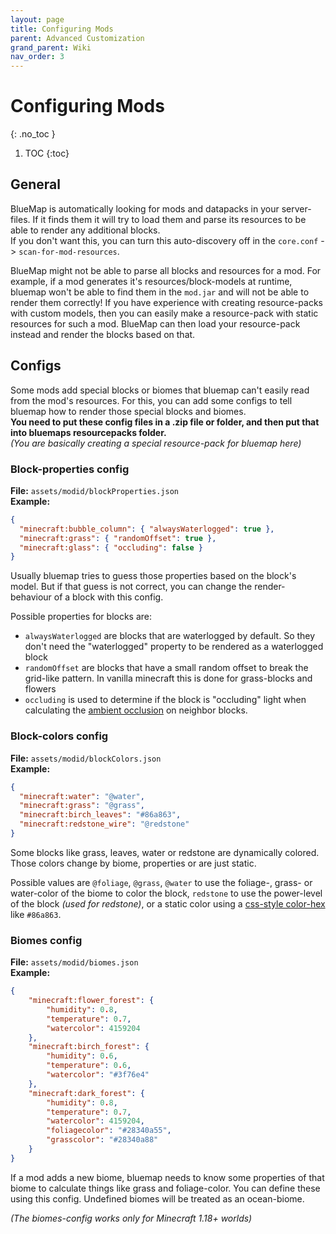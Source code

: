 ```yaml
---
layout: page
title: Configuring Mods
parent: Advanced Customization
grand_parent: Wiki
nav_order: 3
---
```


# Configuring Mods
{: .no_toc }

1. TOC
{:toc}

## General
BlueMap is automatically looking for mods and datapacks in your server-files. If it finds them it will try to load them
and parse its resources to be able to render any additional blocks.  
If you don't want this, you can turn this auto-discovery off in the `core.conf` -> `scan-for-mod-resources`.

BlueMap might not be able to parse all blocks and resources for a mod. For example, if a mod generates it's resources/block-models at
runtime, bluemap won't be able to find them in the `mod.jar` and will not be able to render them correctly!
If you have experience with creating resource-packs with custom models, then you can easily make a resource-pack with static
resources for such a mod. BlueMap can then load your resource-pack instead and render the blocks based on that.

## Configs
Some mods add special blocks or biomes that bluemap can't easily read from the mod's resources.
For this, you can add some configs to tell bluemap how to render those special blocks and biomes.  
**You need to put these config files in a .zip file or folder, and then put that into bluemaps resourcepacks folder.**  
*(You are basically creating a special resource-pack for bluemap here)*

### Block-properties config
**File:** `assets/modid/blockProperties.json`<br>
**Example:**
```json
{
  "minecraft:bubble_column": { "alwaysWaterlogged": true },
  "minecraft:grass": { "randomOffset": true },
  "minecraft:glass": { "occluding": false }
}
```

Usually bluemap tries to guess those properties based on the block's model. But if that guess is not correct, you can
change the render-behaviour of a block with this config.

Possible properties for blocks are:
- `alwaysWaterlogged` are blocks that are waterlogged by default. So they don't need the "waterlogged" property to 
  be rendered as a waterlogged block
- `randomOffset` are blocks that have a small random offset to break the grid-like pattern. In vanilla minecraft this is
  done for grass-blocks and flowers
- `occluding` is used to determine if the block is "occluding" light when calculating 
  the [ambient occlusion](https://en.wikipedia.org/wiki/Ambient_occlusion) on neighbor blocks.

### Block-colors config
**File:** `assets/modid/blockColors.json`<br>
**Example:**
```json
{
  "minecraft:water": "@water",
  "minecraft:grass": "@grass",
  "minecraft:birch_leaves": "#86a863",
  "minecraft:redstone_wire": "@redstone"
}
```

Some blocks like grass, leaves, water or redstone are dynamically colored. Those colors change by biome, 
properties or are just static.

Possible values are `@foliage`, `@grass`, `@water` to use the foliage-, grass- or water-color of the biome to color 
the block, `redstone` to use the power-level of the block *(used for redstone)*,
or a static color using a [css-style color-hex](https://htmlcolorcodes.com/color-picker/) like `#86a863`.

### Biomes config
**File:** `assets/modid/biomes.json`<br>
**Example:**
```json
{
    "minecraft:flower_forest": {
        "humidity": 0.8,
        "temperature": 0.7,
        "watercolor": 4159204
    },
    "minecraft:birch_forest": {
        "humidity": 0.6,
        "temperature": 0.6,
        "watercolor": "#3f76e4"
    },
    "minecraft:dark_forest": {
        "humidity": 0.8,
        "temperature": 0.7,
        "watercolor": 4159204,
        "foliagecolor": "#28340a55",
        "grasscolor": "#28340a88"
    }
}
```

If a mod adds a new biome, bluemap needs to know some properties of that biome to calculate things like grass and 
foliage-color. You can define these using this config. Undefined biomes will be treated as an ocean-biome.

*(The biomes-config works only for Minecraft 1.18+ worlds)*
